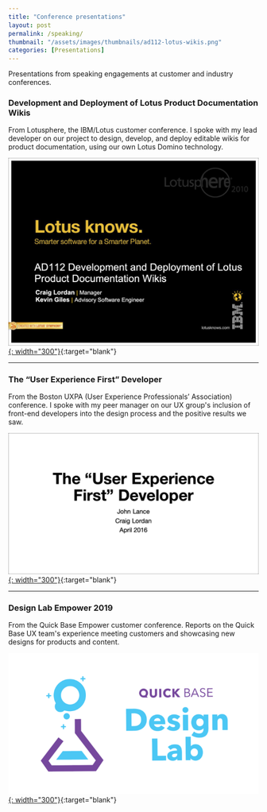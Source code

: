 ```yaml
---
title: "Conference presentations"
layout: post
permalink: /speaking/
thumbnail: "/assets/images/thumbnails/ad112-lotus-wikis.png"
categories: [Presentations]
---
```

Presentations from speaking engagements at customer and industry conferences.

### Development and Deployment of Lotus Product Documentation Wikis
From Lotusphere, the IBM/Lotus customer conference. I spoke with my lead developer on our project to design, develop, and deploy editable wikis for product documentation, using our own Lotus Domino technology.

[![](/assets/images/ad112-lotus-wikis.png){: width="300"}](/assets/pdf/ad112-lotus-wikis.pdf){:target="blank"}

---

### The “User Experience First” Developer
From the Boston UXPA (User Experience Professionals’ Association) conference. I spoke with my peer manager on our UX group's inclusion of front-end developers into the design process and the positive results we saw.

[![](/assets/images/ux-first-developer.png){: width="300"}](/assets/pdf/ux-first-developer.pdf){:target="blank"}

---

### Design Lab Empower 2019
From the Quick Base Empower customer conference. Reports on the Quick Base UX team's experience meeting customers and showcasing new designs for products and content.

[![](/assets/images/empower-2019.png){: width="300"}](/assets/pdf/empower-2019.pdf){:target="blank"}
